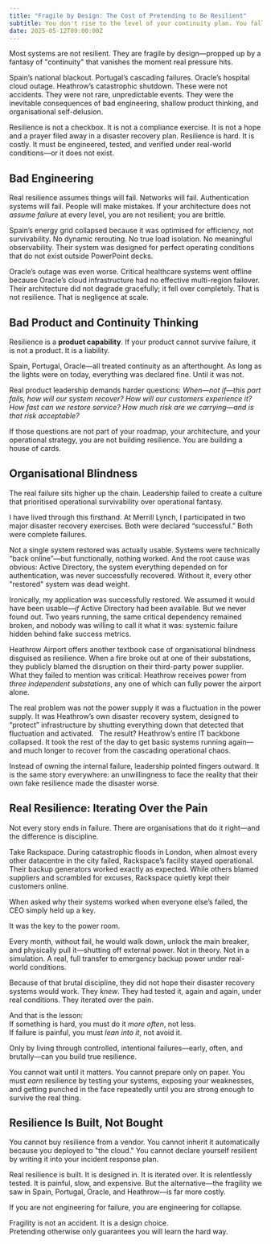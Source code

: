 ```yaml
---
title: "Fragile by Design: The Cost of Pretending to Be Resilient"
subtitle: You don't rise to the level of your continuity plan. You fall to the level of your last real test.
date: 2025-05-12T09:00:00Z
---
```


Most systems are not resilient. They are fragile by design—propped up by a fantasy of "continuity" that vanishes the moment real pressure hits.

Spain’s national blackout. Portugal’s cascading failures. Oracle’s hospital cloud outage. Heathrow’s catastrophic shutdown. These were not accidents. They were not rare, unpredictable events. They were the inevitable consequences of bad engineering, shallow product thinking, and organisational self-delusion.

Resilience is not a checkbox. It is not a compliance exercise. It is not a hope and a prayer filed away in a disaster recovery plan. Resilience is hard. It is costly. It must be engineered, tested, and verified under real-world conditions—or it does not exist.

## Bad Engineering

Real resilience assumes things will fail. Networks will fail. Authentication systems will fail. People will make mistakes. If your architecture does not _assume failure_ at every level, you are not resilient; you are brittle.

Spain’s energy grid collapsed because it was optimised for efficiency, not survivability. No dynamic rerouting. No true load isolation. No meaningful observability. Their system was designed for perfect operating conditions that do not exist outside PowerPoint decks.

Oracle’s outage was even worse. Critical healthcare systems went offline because Oracle’s cloud infrastructure had no effective multi-region failover. Their architecture did not degrade gracefully; it fell over completely. That is not resilience. That is negligence at scale.

## Bad Product and Continuity Thinking

Resilience is a **product capability**. If your product cannot survive failure, it is not a product. It is a liability.

Spain, Portugal, Oracle—all treated continuity as an afterthought. As long as the lights were on today, everything was declared fine. Until it was not.

Real product leadership demands harder questions: _When—not if—this part fails, how will our system recover? How will our customers experience it? How fast can we restore service? How much risk are we carrying—and is that risk acceptable?_

If those questions are not part of your roadmap, your architecture, and your operational strategy, you are not building resilience. You are building a house of cards.

## Organisational Blindness

The real failure sits higher up the chain. Leadership failed to create a culture that prioritised operational survivability over operational fantasy.

I have lived through this firsthand. At Merrill Lynch, I participated in two major disaster recovery exercises. Both were declared “successful.” Both were complete failures.

Not a single system restored was actually usable. Systems were technically “back online”—but functionally, nothing worked. And the root cause was obvious: Active Directory, the system everything depended on for authentication, was never successfully recovered. Without it, every other "restored" system was dead weight.

Ironically, my application was successfully restored. We assumed it would have been usable—_if_ Active Directory had been available. But we never found out. Two years running, the same critical dependency remained broken, and nobody was willing to call it what it was: systemic failure hidden behind fake success metrics.

Heathrow Airport offers another textbook case of organisational blindness disguised as resilience. When a fire broke out at one of their substations, they publicly blamed the disruption on their third-party power supplier. What they failed to mention was critical: Heathrow receives power from _three independent substations_, any one of which can fully power the airport alone.

The real problem was not the power supply it was a fluctuation in the power supply. It was Heathrow’s own disaster recovery system, designed to “protect” infrastructure by shutting everything down that detected that fluctuation and activated.  
The result? Heathrow’s entire IT backbone collapsed. It took the rest of the day to get basic systems running again—and much longer to recover from the cascading operational chaos.

Instead of owning the internal failure, leadership pointed fingers outward. It is the same story everywhere: an unwillingness to face the reality that their own fake resilience made the disaster worse.

## Real Resilience: Iterating Over the Pain

Not every story ends in failure. There are organisations that do it right—and the difference is discipline.

Take Rackspace. During catastrophic floods in London, when almost every other datacentre in the city failed, Rackspace’s facility stayed operational. Their backup generators worked exactly as expected. While others blamed suppliers and scrambled for excuses, Rackspace quietly kept their customers online.

When asked why their systems worked when everyone else’s failed, the CEO simply held up a key.

It was the key to the power room.

Every month, without fail, he would walk down, unlock the main breaker, and physically pull it—shutting off external power. Not in theory. Not in a simulation. A real, full transfer to emergency backup power under real-world conditions.

Because of that brutal discipline, they did not hope their disaster recovery systems would work. They _knew_. They had tested it, again and again, under real conditions. They iterated over the pain.

And that is the lesson:  
If something is hard, you must do it _more often_, not less.  
If failure is painful, you must _lean into it_, not avoid it.

Only by living through controlled, intentional failures—early, often, and brutally—can you build true resilience.

You cannot wait until it matters. You cannot prepare only on paper. You must _earn_ resilience by testing your systems, exposing your weaknesses, and getting punched in the face repeatedly until you are strong enough to survive the real thing.

## Resilience Is Built, Not Bought

You cannot buy resilience from a vendor. You cannot inherit it automatically because you deployed to "the cloud." You cannot declare yourself resilient by writing it into your incident response plan.

Real resilience is built. It is designed in. It is iterated over. It is relentlessly tested. It is painful, slow, and expensive. But the alternative—the fragility we saw in Spain, Portugal, Oracle, and Heathrow—is far more costly.

If you are not engineering for failure, you are engineering for collapse.

Fragility is not an accident. It is a design choice.  
Pretending otherwise only guarantees you will learn the hard way.
